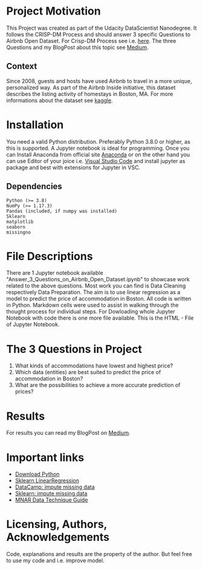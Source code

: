 # Project Motivation
This Project was created as part of the Udacity DataScientist Nanodegree. It follows the CRISP-DM Process and should answer 3 specific Questions to Airbnb Open Dataset. For Crisp-DM Process see i.e. [here](https://medium.com/@soulawalid/data-science-crisp-dm-process-for-data-science-b55b1bbfd19a). The three Questions and my BlogPost about this topic see [Medium](https://medium.com/@patrick.schubert.1/explore-boston-airbnb-open-data-8428b188d685).

## Context
Since 2008, guests and hosts have used Airbnb to travel in a more unique, personalized way.
As part of the Airbnb Inside initiative, this dataset describes the listing activity of homestays in Boston, MA.
For more informations about the dataset see [kaggle](https://www.kaggle.com/datasets/airbnb/boston/code).

# Installation
You need a valid Python distribution. Preferably Python 3.8.0 or higher, as this is supported. A Jupyter notebook is ideal for programming. Once you can Install Anaconda from official site [Anaconda](https://www.anaconda.com/download) or on the other hand you can use Editor of your joice i.e. [Visual Studio Code](https://code.visualstudio.com/) and install jupyter as package and best with extensions for Jupyter in VSC.

## Dependencies
    Python (>= 3.8)
    NumPy (>= 1.17.3)
    Pandas (included, if numpy was installed)
    Sklearn
    matplotlib 
    seaborn
    missingno

# File Descriptions
There are 1 Jupyter notebook available "Answer_3_Questions_on_Airbnb_Open_Dataset.ipynb" to showcase work related to the above questions. Most work you can find is Data Cleaning respectively Data Preparation. The aim is to use linear regression as a model to predict the price of accommodation in Boston. All code is written in Python. Markdown cells were used to assist in walking through the thought process for individual steps. For Dowloading whole Jupyter Notebook with code there is one more file available. This is the HTML - File of Jupyter Notebook.

# The 3 Questions in Project
1. What kinds of accommodations have lowest and highest price?
2. Which data (entities) are best suited to predict the price of accommodation in Boston?
3. What are the possibilities to achieve a more accurate prediction of prices?

# Results
For results you can read my BlogPost on [Medium](https://medium.com/@patrick.schubert.1/explore-boston-airbnb-open-data-8428b188d685).
 
# Important links
- [Download Python](https://www.python.org/downloads/)
- [Sklearn LinearRegression](https://scikit-learn.org/stable/modules/generated/sklearn.linear_model.LinearRegression.html)
- [DataCamp: impute missing data](https://www.datacamp.com/tutorial/techniques-to-handle-missing-data-values?utm_source=google&utm_medium=paid_search&utm_campaignid=19589720818&utm_adgroupid=143216588777&utm_device=c&utm_keyword=&utm_matchtype=&utm_network=g&utm_adpostion=&utm_creative=671350460558&utm_targetid=aud-299261629614:dsa-1947282172981&utm_loc_interest_ms=&utm_loc_physical_ms=9042432&utm_content=dsa~page~community-tuto&utm_campaign=230119_1-sea~dsa~tutorials_2-b2c_3-eu_4-prc_5-na_6-na_7-le_8-pdsh-go_9-na_10-na_11-na-sep23&gclid=CjwKCAjwr_CnBhA0EiwAci5sir2cD1UNd1s9QccFKAp5cnqALR6ezv68e4D7yUxPxg1BZ_jlsc5LRxoCUC8QAvD_BwE)
- [Sklearn: impute missing data](https://scikit-learn.org/stable/modules/impute.html)
- [MNAR Data Technique Guide](https://medium.com/towards-data-science/your-mnar-data-technique-guide-9b7e85ad67)

# Licensing, Authors, Acknowledgements
Code, explanations and results are the property of the author. But feel free to use my code and i.e. improve model.

